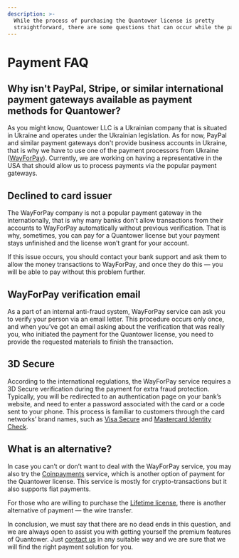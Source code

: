 ```yaml
---
description: >-
  While the process of purchasing the Quantower license is pretty
  straightforward, there are some questions that can occur while the payment.
---
```


# Payment FAQ

## Why isn't PayPal, Stripe, or similar international payment gateways available as payment methods for Quantower?

As you might know, Quantower LLC is a Ukrainian company that is situated in Ukraine and operates under the Ukrainian legislation. As for now, PayPal and similar payment gateways don't provide business accounts in Ukraine, that is why we have to use one of the payment processors from Ukraine \([WayForPay](https://wayforpay.com/)\). Currently, we are working on having a representative in the USA that should allow us to process payments via the popular payment gateways.

## Declined to card issuer

The WayForPay company is not a popular payment gateway in the internationally, that is why many banks don't allow transactions from their accounts to WayForPay automatically without previous verification. That is why, sometimes, you can pay for a Quantower license but your payment stays unfinished and the license won’t grant for your account.

If this issue occurs, you should contact your bank support and ask them to allow the money transactions to WayForPay, and once they do this — you will be able to pay without this problem further.

## WayForPay verification email

As a part of an internal anti-fraud system, WayForPay service can ask you to verify your person via an email letter. This procedure occurs only once, and when you’ve got an email asking about the verification that was really you, who initiated the payment for the Quantower license, you need to provide the requested materials to finish the transaction.

## 3D Secure

According to the international regulations, the WayForPay service requires a 3D Secure verification during the payment for extra fraud protection. Typically, you will be redirected to an authentication page on your bank’s website, and need to enter a password associated with the card or a code sent to your phone. This process is familiar to customers through the card networks’ brand names, such as [Visa Secure](https://usa.visa.com/pay-with-visa/featured-technologies/verified-by-visa.html) and [Mastercard Identity Check](https://www.mastercard.us/en-us/business/overview/safety-and-security/identity-check.html).

## What is an alternative?

In case you can’t or don’t want to deal with the WayForPay service, you may also try the [Coinpayments](https://www.coinpayments.net/) service, which is another option of payment for the Quantower license. This service is mostly for crypto-transactions but it also supports fiat payments.

For those who are willing to purchase the [Lifetime license](https://www.quantower.com/pricing), there is another alternative of payment — the wire transfer.

In conclusion, we must say that there are no dead ends in this question, and we are always open to assist you with getting yourself the premium features of Quantower. Just [contact us](https://www.quantower.com/contact-us) in any suitable way and we are sure that we will find the right payment solution for you.

